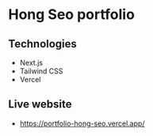 # Hong Seo portfolio

## Technologies

- Next.js
- Tailwind CSS
- Vercel

## Live website

- https://portfolio-hong-seo.vercel.app/
